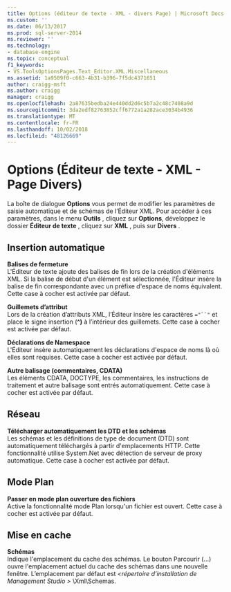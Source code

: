```yaml
---
title: Options (éditeur de texte - XML - divers Page) | Microsoft Docs
ms.custom: ''
ms.date: 06/13/2017
ms.prod: sql-server-2014
ms.reviewer: ''
ms.technology:
- database-engine
ms.topic: conceptual
f1_keywords:
- VS.ToolsOptionsPages.Text_Editor.XML.Miscellaneous
ms.assetid: 1a9509f0-c663-4b31-b396-7f5dc4371651
author: craigg-msft
ms.author: craigg
manager: craigg
ms.openlocfilehash: 2a87635bedba24e440dd2d6c5b7a2c48c7408a9d
ms.sourcegitcommit: 3da2edf82763852cff6772a1a282ace3034b4936
ms.translationtype: MT
ms.contentlocale: fr-FR
ms.lasthandoff: 10/02/2018
ms.locfileid: "48126669"
---
```

# <a name="options-text-editor---xml---miscellaneous-page"></a>Options (Éditeur de texte - XML - Page Divers)
  La boîte de dialogue **Options** vous permet de modifier les paramètres de saisie automatique et de schémas de l’Éditeur XML. Pour accéder à ces paramètres, dans le menu **Outils** , cliquez sur **Options**, développez le dossier **Éditeur de texte** , cliquez sur **XML** , puis sur **Divers** .  
  
## <a name="auto-insert"></a>Insertion automatique  
 **Balises de fermeture**  
 L'Éditeur de texte ajoute des balises de fin lors de la création d'éléments XML. Si la balise de début d'un élément est sélectionnée, l'Éditeur insère la balise de fin correspondante avec un préfixe d'espace de noms équivalent. Cette case à cocher est activée par défaut.  
  
 **Guillemets d’attribut**  
 Lors de la création d’attributs XML, l’Éditeur insère les caractères `="``"` et place le signe insertion (**^)** à l’intérieur des guillemets. Cette case à cocher est activée par défaut.  
  
 **Déclarations de Namespace**  
 L'Éditeur insère automatiquement les déclarations d'espace de noms là où elles sont requises. Cette case à cocher est activée par défaut.  
  
 **Autre balisage (commentaires, CDATA)**  
 Les éléments CDATA, DOCTYPE, les commentaires, les instructions de traitement et autre balisage sont entrés automatiquement. Cette case à cocher est activée par défaut.  
  
## <a name="network"></a>Réseau  
 **Télécharger automatiquement les DTD et les schémas**  
 Les schémas et les définitions de type de document (DTD) sont automatiquement téléchargés à partir d'emplacements HTTP. Cette fonctionnalité utilise System.Net avec détection de serveur de proxy automatique. Cette case à cocher est activée par défaut.  
  
## <a name="outlining"></a>Mode Plan  
 **Passer en mode plan ouverture des fichiers**  
 Active la fonctionnalité mode Plan lorsqu'un fichier est ouvert. Cette case à cocher est activée par défaut.  
  
## <a name="caching"></a>Mise en cache  
 **Schémas**  
 Indique l'emplacement du cache des schémas. Le bouton Parcourir (...) ouvre l'emplacement actuel du cache des schémas dans une nouvelle fenêtre. L’emplacement par défaut est  *\<répertoire d’installation de Management Studio >* \Xml\Schemas.  
  
  
